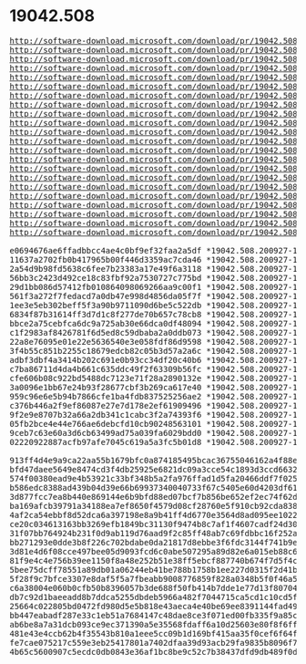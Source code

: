 # 19042.508

<pre>
<a href="http://software-download.microsoft.com/download/pr/19042.508.200927-1902.20h2_release_svc_refresh_CLIENTENTERPRISEEVAL_OEMRET_x64FRE_de-de.iso">http://software-download.microsoft.com/download/pr/19042.508.200927-1902.20h2_release_svc_refresh_CLIENTENTERPRISEEVAL_OEMRET_x64FRE_de-de.iso</a>
<a href="http://software-download.microsoft.com/download/pr/19042.508.200927-1902.20h2_release_svc_refresh_CLIENTENTERPRISEEVAL_OEMRET_x64FRE_en-gb.iso">http://software-download.microsoft.com/download/pr/19042.508.200927-1902.20h2_release_svc_refresh_CLIENTENTERPRISEEVAL_OEMRET_x64FRE_en-gb.iso</a>
<a href="http://software-download.microsoft.com/download/pr/19042.508.200927-1902.20h2_release_svc_refresh_CLIENTENTERPRISEEVAL_OEMRET_x64FRE_en-us.iso">http://software-download.microsoft.com/download/pr/19042.508.200927-1902.20h2_release_svc_refresh_CLIENTENTERPRISEEVAL_OEMRET_x64FRE_en-us.iso</a>
<a href="http://software-download.microsoft.com/download/pr/19042.508.200927-1902.20h2_release_svc_refresh_CLIENTENTERPRISEEVAL_OEMRET_x64FRE_es-es.iso">http://software-download.microsoft.com/download/pr/19042.508.200927-1902.20h2_release_svc_refresh_CLIENTENTERPRISEEVAL_OEMRET_x64FRE_es-es.iso</a>
<a href="http://software-download.microsoft.com/download/pr/19042.508.200927-1902.20h2_release_svc_refresh_CLIENTENTERPRISEEVAL_OEMRET_x64FRE_fr-fr.iso">http://software-download.microsoft.com/download/pr/19042.508.200927-1902.20h2_release_svc_refresh_CLIENTENTERPRISEEVAL_OEMRET_x64FRE_fr-fr.iso</a>
<a href="http://software-download.microsoft.com/download/pr/19042.508.200927-1902.20h2_release_svc_refresh_CLIENTENTERPRISEEVAL_OEMRET_x64FRE_it-it.iso">http://software-download.microsoft.com/download/pr/19042.508.200927-1902.20h2_release_svc_refresh_CLIENTENTERPRISEEVAL_OEMRET_x64FRE_it-it.iso</a>
<a href="http://software-download.microsoft.com/download/pr/19042.508.200927-1902.20h2_release_svc_refresh_CLIENTENTERPRISEEVAL_OEMRET_x64FRE_ja-jp.iso">http://software-download.microsoft.com/download/pr/19042.508.200927-1902.20h2_release_svc_refresh_CLIENTENTERPRISEEVAL_OEMRET_x64FRE_ja-jp.iso</a>
<a href="http://software-download.microsoft.com/download/pr/19042.508.200927-1902.20h2_release_svc_refresh_CLIENTENTERPRISEEVAL_OEMRET_x64FRE_ko-kr.iso">http://software-download.microsoft.com/download/pr/19042.508.200927-1902.20h2_release_svc_refresh_CLIENTENTERPRISEEVAL_OEMRET_x64FRE_ko-kr.iso</a>
<a href="http://software-download.microsoft.com/download/pr/19042.508.200927-1902.20h2_release_svc_refresh_CLIENTENTERPRISEEVAL_OEMRET_x64FRE_pt-br.iso">http://software-download.microsoft.com/download/pr/19042.508.200927-1902.20h2_release_svc_refresh_CLIENTENTERPRISEEVAL_OEMRET_x64FRE_pt-br.iso</a>
<a href="http://software-download.microsoft.com/download/pr/19042.508.200927-1902.20h2_release_svc_refresh_CLIENTENTERPRISEEVAL_OEMRET_x64FRE_zh-cn.iso">http://software-download.microsoft.com/download/pr/19042.508.200927-1902.20h2_release_svc_refresh_CLIENTENTERPRISEEVAL_OEMRET_x64FRE_zh-cn.iso</a>
<a href="http://software-download.microsoft.com/download/pr/19042.508.200927-1902.20h2_release_svc_refresh_CLIENTENTERPRISEEVAL_OEMRET_x64FRE_zh-tw.iso">http://software-download.microsoft.com/download/pr/19042.508.200927-1902.20h2_release_svc_refresh_CLIENTENTERPRISEEVAL_OEMRET_x64FRE_zh-tw.iso</a>
<a href="http://software-download.microsoft.com/download/pr/19042.508.200927-1902.20h2_release_svc_refresh_CLIENTENTERPRISEEVAL_OEMRET_x86FRE_de-de.iso">http://software-download.microsoft.com/download/pr/19042.508.200927-1902.20h2_release_svc_refresh_CLIENTENTERPRISEEVAL_OEMRET_x86FRE_de-de.iso</a>
<a href="http://software-download.microsoft.com/download/pr/19042.508.200927-1902.20h2_release_svc_refresh_CLIENTENTERPRISEEVAL_OEMRET_x86FRE_en-gb.iso">http://software-download.microsoft.com/download/pr/19042.508.200927-1902.20h2_release_svc_refresh_CLIENTENTERPRISEEVAL_OEMRET_x86FRE_en-gb.iso</a>
<a href="http://software-download.microsoft.com/download/pr/19042.508.200927-1902.20h2_release_svc_refresh_CLIENTENTERPRISEEVAL_OEMRET_x86FRE_en-us.iso">http://software-download.microsoft.com/download/pr/19042.508.200927-1902.20h2_release_svc_refresh_CLIENTENTERPRISEEVAL_OEMRET_x86FRE_en-us.iso</a>
<a href="http://software-download.microsoft.com/download/pr/19042.508.200927-1902.20h2_release_svc_refresh_CLIENTENTERPRISEEVAL_OEMRET_x86FRE_es-es.iso">http://software-download.microsoft.com/download/pr/19042.508.200927-1902.20h2_release_svc_refresh_CLIENTENTERPRISEEVAL_OEMRET_x86FRE_es-es.iso</a>
<a href="http://software-download.microsoft.com/download/pr/19042.508.200927-1902.20h2_release_svc_refresh_CLIENTENTERPRISEEVAL_OEMRET_x86FRE_fr-fr.iso">http://software-download.microsoft.com/download/pr/19042.508.200927-1902.20h2_release_svc_refresh_CLIENTENTERPRISEEVAL_OEMRET_x86FRE_fr-fr.iso</a>
<a href="http://software-download.microsoft.com/download/pr/19042.508.200927-1902.20h2_release_svc_refresh_CLIENTENTERPRISEEVAL_OEMRET_x86FRE_it-it.iso">http://software-download.microsoft.com/download/pr/19042.508.200927-1902.20h2_release_svc_refresh_CLIENTENTERPRISEEVAL_OEMRET_x86FRE_it-it.iso</a>
<a href="http://software-download.microsoft.com/download/pr/19042.508.200927-1902.20h2_release_svc_refresh_CLIENTENTERPRISEEVAL_OEMRET_x86FRE_ja-jp.iso">http://software-download.microsoft.com/download/pr/19042.508.200927-1902.20h2_release_svc_refresh_CLIENTENTERPRISEEVAL_OEMRET_x86FRE_ja-jp.iso</a>
<a href="http://software-download.microsoft.com/download/pr/19042.508.200927-1902.20h2_release_svc_refresh_CLIENTENTERPRISEEVAL_OEMRET_x86FRE_ko-kr.iso">http://software-download.microsoft.com/download/pr/19042.508.200927-1902.20h2_release_svc_refresh_CLIENTENTERPRISEEVAL_OEMRET_x86FRE_ko-kr.iso</a>
<a href="http://software-download.microsoft.com/download/pr/19042.508.200927-1902.20h2_release_svc_refresh_CLIENTENTERPRISEEVAL_OEMRET_x86FRE_pt-br.iso">http://software-download.microsoft.com/download/pr/19042.508.200927-1902.20h2_release_svc_refresh_CLIENTENTERPRISEEVAL_OEMRET_x86FRE_pt-br.iso</a>
<a href="http://software-download.microsoft.com/download/pr/19042.508.200927-1902.20h2_release_svc_refresh_CLIENTENTERPRISEEVAL_OEMRET_x86FRE_zh-cn.iso">http://software-download.microsoft.com/download/pr/19042.508.200927-1902.20h2_release_svc_refresh_CLIENTENTERPRISEEVAL_OEMRET_x86FRE_zh-cn.iso</a>
<a href="http://software-download.microsoft.com/download/pr/19042.508.200927-1902.20h2_release_svc_refresh_CLIENTENTERPRISEEVAL_OEMRET_x86FRE_zh-tw.iso">http://software-download.microsoft.com/download/pr/19042.508.200927-1902.20h2_release_svc_refresh_CLIENTENTERPRISEEVAL_OEMRET_x86FRE_zh-tw.iso</a>

e0694676ae6ffadbbcc4ae4c0bf9ef32faa2a5df *19042.508.200927-1902.20h2_release_svc_refresh_CLIENTENTERPRISEEVAL_OEMRET_x64FRE_de-de.iso
11637a2702fb0b417965b00f446d3359ac7cda46 *19042.508.200927-1902.20h2_release_svc_refresh_CLIENTENTERPRISEEVAL_OEMRET_x64FRE_en-gb.iso
2a54d9b98fd5638c6fee7b23383a17e49f6a3118 *19042.508.200927-1902.20h2_release_svc_refresh_CLIENTENTERPRISEEVAL_OEMRET_x64FRE_en-us.iso
56bb3c2423d492ce18c83fbf92a7530727c775bd *19042.508.200927-1902.20h2_release_svc_refresh_CLIENTENTERPRISEEVAL_OEMRET_x64FRE_es-es.iso
29d1bb086d57412fb010864098069266aa9c00f1 *19042.508.200927-1902.20h2_release_svc_refresh_CLIENTENTERPRISEEVAL_OEMRET_x64FRE_fr-fr.iso
561f3a272f7fedacd7a0db47e998d4856da05f7f *19042.508.200927-1902.20h2_release_svc_refresh_CLIENTENTERPRISEEVAL_OEMRET_x64FRE_it-it.iso
1ee3e5eb302beff5f3a90b9711090d6be5c522db *19042.508.200927-1902.20h2_release_svc_refresh_CLIENTENTERPRISEEVAL_OEMRET_x64FRE_ja-jp.iso
6834f87b31614ff3d7d1c8f277de70b657c78cb8 *19042.508.200927-1902.20h2_release_svc_refresh_CLIENTENTERPRISEEVAL_OEMRET_x64FRE_ko-kr.iso
bbce2a75cebfca6dc9a725ab30e66dca0df48094 *19042.508.200927-1902.20h2_release_svc_refresh_CLIENTENTERPRISEEVAL_OEMRET_x64FRE_pt-br.iso
c1f2983af8426781f6d5ed8c59dbaba2a0ddb073 *19042.508.200927-1902.20h2_release_svc_refresh_CLIENTENTERPRISEEVAL_OEMRET_x64FRE_zh-cn.iso
22a8e76095e01e22e5636540e3e058fdf86d9598 *19042.508.200927-1902.20h2_release_svc_refresh_CLIENTENTERPRISEEVAL_OEMRET_x64FRE_zh-tw.iso
3f4b55c851b2255c18679edcb82c05b3d57a2a6c *19042.508.200927-1902.20h2_release_svc_refresh_CLIENTENTERPRISEEVAL_OEMRET_x86FRE_de-de.iso
adbf3dbf4a3414b202c691e0b93cc34df20c40b6 *19042.508.200927-1902.20h2_release_svc_refresh_CLIENTENTERPRISEEVAL_OEMRET_x86FRE_en-gb.iso
c7ba86711d4da4b661c635ddc49f2f63309b56fc *19042.508.200927-1902.20h2_release_svc_refresh_CLIENTENTERPRISEEVAL_OEMRET_x86FRE_en-us.iso
cfe606b08c922bd5488dc7123e71f28a2890132e *19042.508.200927-1902.20h2_release_svc_refresh_CLIENTENTERPRISEEVAL_OEMRET_x86FRE_es-es.iso
3a0096e1bb67e24b93f28677cbf3b269ca617e40 *19042.508.200927-1902.20h2_release_svc_refresh_CLIENTENTERPRISEEVAL_OEMRET_x86FRE_fr-fr.iso
959c96e6e5b94b7866cfe1ba4fdb837525256ae2 *19042.508.200927-1902.20h2_release_svc_refresh_CLIENTENTERPRISEEVAL_OEMRET_x86FRE_it-it.iso
c376b446a2f9ef86087e27e7d178e2ef61909496 *19042.508.200927-1902.20h2_release_svc_refresh_CLIENTENTERPRISEEVAL_OEMRET_x86FRE_ja-jp.iso
9f2e9e8707b32a66a2db341c1cabc3f2a74393f6 *19042.508.200927-1902.20h2_release_svc_refresh_CLIENTENTERPRISEEVAL_OEMRET_x86FRE_ko-kr.iso
05fb2bce4e44e766ae6debcfd10cb90248563101 *19042.508.200927-1902.20h2_release_svc_refresh_CLIENTENTERPRISEEVAL_OEMRET_x86FRE_pt-br.iso
9ceb7c63e60a3d6cb63499ad75a039fa6029bdd0 *19042.508.200927-1902.20h2_release_svc_refresh_CLIENTENTERPRISEEVAL_OEMRET_x86FRE_zh-cn.iso
02220922887acfb97afe7045c619a5a3fc5b01d8 *19042.508.200927-1902.20h2_release_svc_refresh_CLIENTENTERPRISEEVAL_OEMRET_x86FRE_zh-tw.iso

913ff4d4e9a9ca22aa55b1679bfc0a874185495bcac36755046162a4f88e79d9 *19042.508.200927-1902.20h2_release_svc_refresh_CLIENTENTERPRISEEVAL_OEMRET_x64FRE_de-de.iso
bfd47daee5649e8474cd3f4db25925e6821dc09a3cce54c1893d3ccd6632121f *19042.508.200927-1902.20h2_release_svc_refresh_CLIENTENTERPRISEEVAL_OEMRET_x64FRE_en-gb.iso
574f00380ead9e4b53921c33bf348b5a2fa976ffad1d5fa20466ddf7f0258964 *19042.508.200927-1902.20h2_release_svc_refresh_CLIENTENTERPRISEEVAL_OEMRET_x64FRE_en-us.iso
b586edc8388ad439b04d39e66b69937340040733f67c5405e60d4203df610050 *19042.508.200927-1902.20h2_release_svc_refresh_CLIENTENTERPRISEEVAL_OEMRET_x64FRE_es-es.iso
3d877fcc7ea8b440e869144e6b9bfd88ed07bcf7b856be652ef2ec74f62db09a *19042.508.200927-1902.20h2_release_svc_refresh_CLIENTENTERPRISEEVAL_OEMRET_x64FRE_fr-fr.iso
ba169afcb39791a34188ea7ef8650f4579d08cf28760e5f910cb92cda8382b40 *19042.508.200927-1902.20h2_release_svc_refresh_CLIENTENTERPRISEEVAL_OEMRET_x64FRE_it-it.iso
4af2ca54ebbf8d52dca6a397198e8a9b41ff4d6770e3564d8ad095ee1022d970 *19042.508.200927-1902.20h2_release_svc_refresh_CLIENTENTERPRISEEVAL_OEMRET_x64FRE_ja-jp.iso
ce20c034613163bb3269efb1849bc31130f9474b8c7af1f4607cadf24d30bc6e *19042.508.200927-1902.20h2_release_svc_refresh_CLIENTENTERPRISEEVAL_OEMRET_x64FRE_ko-kr.iso
31f07bb764924b231f0d9ab119d76aad9f2c85ff48ab7c69fdbbc16f252aaee5 *19042.508.200927-1902.20h2_release_svc_refresh_CLIENTENTERPRISEEVAL_OEMRET_x64FRE_pt-br.iso
bb271293e0dde3b8f226c702bdabe0da21817d8ebbe3f6fdc3144f741b9e512a *19042.508.200927-1902.20h2_release_svc_refresh_CLIENTENTERPRISEEVAL_OEMRET_x64FRE_zh-cn.iso
3d81e4d6f08cce497bee05d9093fcd6c0abe507295a89d82e6a015eb88c6ba77 *19042.508.200927-1902.20h2_release_svc_refresh_CLIENTENTERPRISEEVAL_OEMRET_x64FRE_zh-tw.iso
81f9e4c4e756b39ee1150f8a48e252b51e38ff5ebcf887740b674f7d5f4ccc09 *19042.508.200927-1902.20h2_release_svc_refresh_CLIENTENTERPRISEEVAL_OEMRET_x86FRE_de-de.iso
5bee75dcff78551a89db01a06244eb41be788b1758b1ee227d0315f2d41b4dc0 *19042.508.200927-1902.20h2_release_svc_refresh_CLIENTENTERPRISEEVAL_OEMRET_x86FRE_en-gb.iso
5f28f9c7bfce3307e8daf5f5a7fbeabb9008776859f828a0348b5f0f46a590d9 *19042.508.200927-1902.20h2_release_svc_refresh_CLIENTENTERPRISEEVAL_OEMRET_x86FRE_en-us.iso
c6a38004e060b0cfb50b8396057b3de688f50fb414b7dde1e77d13f8070465d4 *19042.508.200927-1902.20h2_release_svc_refresh_CLIENTENTERPRISEEVAL_OEMRET_x86FRE_es-es.iso
db7c92d1baeeadd8b7ddca5255dbdeb5966a482f7044715ca5cd1c10cd5fbc6f *19042.508.200927-1902.20h2_release_svc_refresh_CLIENTENTERPRISEEVAL_OEMRET_x86FRE_fr-fr.iso
25664c022805bd0472fd980d5e5b818e43aeca4e40be69ee8391144fad4936f4 *19042.508.200927-1902.20h2_release_svc_refresh_CLIENTENTERPRISEEVAL_OEMRET_x86FRE_it-it.iso
bb447eabadf287e33c1eb51a7684147c48dae8ce3f071ed00fb335f9a85c141e *19042.508.200927-1902.20h2_release_svc_refresh_CLIENTENTERPRISEEVAL_OEMRET_x86FRE_ja-jp.iso
ab6be8a7a31dcb093ce9ec371390a5e35568fdaff6a10d25603e80f8f6ff9630 *19042.508.200927-1902.20h2_release_svc_refresh_CLIENTENTERPRISEEVAL_OEMRET_x86FRE_ko-kr.iso
481e43e4ccb62b4f35543b810a1eee5cc09b1d169bf415aa35f0cef6f64f5f63 *19042.508.200927-1902.20h2_release_svc_refresh_CLIENTENTERPRISEEVAL_OEMRET_x86FRE_pt-br.iso
fe7cae075217c559e3eb25417801a7402dfaa39d93acb29fa9835b8096f74efa *19042.508.200927-1902.20h2_release_svc_refresh_CLIENTENTERPRISEEVAL_OEMRET_x86FRE_zh-cn.iso
4b65c5600907c5ecdc0db0843e36af1bc8be9c52c7b38437dfd9db489f0db60f *19042.508.200927-1902.20h2_release_svc_refresh_CLIENTENTERPRISEEVAL_OEMRET_x86FRE_zh-tw.iso
</pre>
